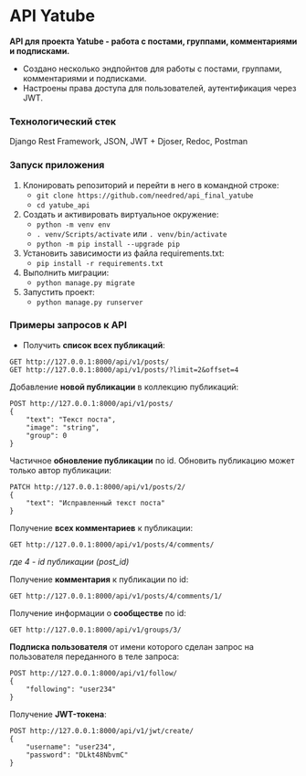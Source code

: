 # API Yatube
**API для проекта Yatube - работа с постами, группами, комментариями и подписками.**
* Создано несколько эндпойнтов для работы с постами, группами, комментариями и подписками.
* Настроены права доступа для пользователей, аутентификация через JWT.

### Технологический стек
Django Rest Framework, JSON, JWT + Djoser, Redoc, Postman

### Запуск приложения
1) Клонировать репозиторий и перейти в него в командной строке:
    - ```git clone https://github.com/needred/api_final_yatube```
    - ```cd yatube_api```
2) Cоздать и активировать виртуальное окружение:
    - ```python -m venv env```
    - ```. venv/Scripts/activate``` или ```. venv/bin/activate```
    - ```python -m pip install --upgrade pip```
3) Установить зависимости из файла requirements.txt:
    - ```pip install -r requirements.txt```
4) Выполнить миграции:
    - ```python manage.py migrate```
5) Запустить проект:
    - ```python manage.py runserver```

### Примеры запросов к API
+ Получить **список всех публикаций**:
```
GET http://127.0.0.1:8000/api/v1/posts/
GET http://127.0.0.1:8000/api/v1/posts/?limit=2&offset=4
```

Добавление **новой публикации** в коллекцию публикаций:
```
POST http://127.0.0.1:8000/api/v1/posts/
{
    "text": "Текст поста",
    "image": "string",
    "group": 0
}
```

Частичное **обновление публикации** по id. Обновить публикацию может только автор публикации:
```
PATCH http://127.0.0.1:8000/api/v1/posts/2/
{
    "text": "Исправленный текст поста"
}
```

Получение **всех комментариев** к публикации:
```
GET http://127.0.0.1:8000/api/v1/posts/4/comments/
```
_где 4 - id публикации (post_id)_

Получение **комментария** к публикации по id:
```
GET http://127.0.0.1:8000/api/v1/posts/4/comments/1/
```

Получение информации о **сообществе** по id:
```
GET http://127.0.0.1:8000/api/v1/groups/3/
```

**Подписка пользователя** от имени которого сделан запрос на пользователя переданного в теле запроса:
```
POST http://127.0.0.1:8000/api/v1/follow/
{
    "following": "user234"
}
```

Получение **JWT-токена**:
```
POST http://127.0.0.1:8000/api/v1/jwt/create/
{
    "username": "user234",
    "password": "DLkt48NbvmC"
}
```
